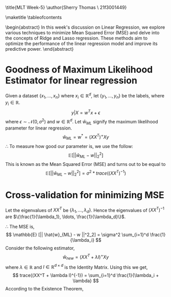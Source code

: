 \title{MLT Week-5}
\author{Sherry Thomas \\ 21f3001449}

\maketitle
\tableofcontents

\begin{abstract}
In this week's discussion on Linear Regression, we explore various techniques to minimize Mean Squared Error (MSE) and delve into the concepts of Ridge and Lasso regression. These methods aim to optimize the performance of the linear regression model and improve its predictive power.
\end{abstract}

# Goodness of Maximum Likelihood Estimator for linear regression
Given a dataset $\{x_1, \ldots, x_n\}$ where $x_i \in \mathbb{R}^d$, let $\{y_1, \ldots, y_n\}$ be the labels, where $y_i \in \mathbb{R}$.
$$
y|X = w^Tx + \epsilon
$$
where $\epsilon \sim \mathcal{N}(0,\sigma^2)$ and $w \in \mathbb{R}^d$. Let $\hat{w}_{ML}$ signify the maximum likelihood parameter for linear regression.
$$
\hat{w}_{ML}=w^*=(XX^T)^+Xy
$$
$\therefore$ To measure how good our parameter is, we use the follow:
$$
\mathbb{E} [|| \hat{w}_{ML} - w ||^2_2]
$$
This is known as the Mean Squared Error (MSE) and turns out to be equal to
$$
\mathbb{E} [|| \hat{w}_{ML} - w ||^2_2] = \sigma^2 *trace((XX^T)^{-1})
$$

# Cross-validation for minimizing MSE
Let the eigenvalues of $XX^T$ be $\{\lambda_1, \ldots, \lambda_d\}$. Hence the eigenvalues of $(XX^T)^{-1}$ are $\{\frac{1}{\lambda_1}, \ldots, \frac{1}{\lambda_d}\}$. 

$\therefore$ The MSE is,
$$
\mathbb{E} [|| \hat{w}_{ML} - w ||^2_2] = \sigma^2 \sum_{i=1}^d  \frac{1}{\lambda_i}
$$
Consider the following estimator,
$$
\hat{w}_{new}=(XX^T + \lambda I)^+Xy
$$
where $\lambda \in \mathbb{R}$ and $I \in \mathbb{R}^{d\times d}$ is the Identity Matrix. Using this we get,
$$
trace((XX^T + \lambda I)^{-1}) = \sum_{i=1}^d  \frac{1}{\lambda_i + \lambda}
$$
According to the Existence Theorem,